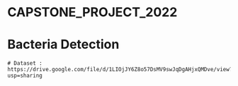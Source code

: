 # CAPSTONE_PROJECT_2022
# Bacteria Detection 
    # Dataset : https://drive.google.com/file/d/1LIOjJY6Z8o57DsMV9swJqDgAHjxQMDve/view?usp=sharing
